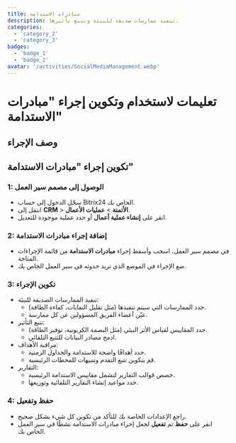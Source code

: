 ```yaml
---
title: مبادرات الاستدامة
description: تنفيذ ممارسات صديقة للبيئة وتتبع تأثيرها.
categories: 
  - 'category_2'
  - 'category_3'
badges: 
  - 'badge_1'
  - 'badge_2'
avatar: '/activities/SocialMediaManagement.webp'
---
```


# تعليمات لاستخدام وتكوين إجراء "مبادرات الاستدامة"

## وصف الإجراء

## **تكوين إجراء "مبادرات الاستدامة"**

### 1: الوصول إلى مصمم سير العمل
- سجّل الدخول إلى حساب Bitrix24 الخاص بك.
- انتقل إلى **CRM** > **الأتمتة** > **عمليات الأعمال**.
- انقر على **إنشاء عملية أعمال** أو حدد عملية موجودة للتعديل.

### 2: إضافة إجراء مبادرات الاستدامة
- في مصمم سير العمل، اسحب وأسقط إجراء **مبادرات الاستدامة** من قائمة الإجراءات المتاحة.
- ضع الإجراء في الموضع الذي تريد حدوثه في سير العمل الخاص بك.

### 3: تكوين الإجراء
- تنفيذ الممارسات الصديقة للبيئة:
  - حدد الممارسات التي سيتم تنفيذها (مثل تقليل النفايات، كفاءة الطاقة).
  - عيّن أعضاء الفريق المسؤولين عن كل ممارسة.
- تتبع التأثير:
  - حدد المقاييس لقياس الأثر البيئي (مثل البصمة الكربونية، توفير الطاقة).
  - ادمج مصادر البيانات للتتبع التلقائي.
- مراقبة الأهداف:
  - حدد أهدافًا واضحة للاستدامة والجداول الزمنية.
  - قم بتكوين تتبع التقدم وتنبيهات للمحطات الرئيسية.
- التقارير:
  - خصص قوالب التقارير لتشمل مقاييس الاستدامة الرئيسية.
  - حدد مواعيد إنشاء التقارير التلقائية وتوزيعها.

### 4: حفظ وتفعيل
- راجع الإعدادات الخاصة بك للتأكد من تكوين كل شيء بشكل صحيح.
- انقر على **حفظ** ثم **تفعيل** لجعل إجراء مبادرات الاستدامة نشطًا في سير العمل الخاص بك.